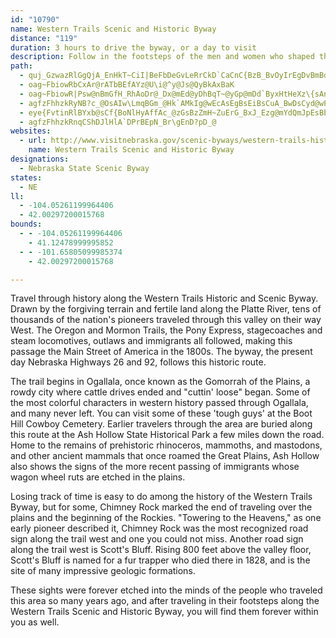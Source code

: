 ```yaml
---
id: "10790"
name: Western Trails Scenic and Historic Byway
distance: "119"
duration: 3 hours to drive the byway, or a day to visit
description: Follow in the footsteps of the men and women who shaped the west as they traveled through the Platte River Valley along what is now the Western Scenic and Historic Byway.
path:
  - quj_GzwazRlGgQjA_EnHkT~CiI|BeFbDeGvLeRrCkD`CaCnC{BzB_BvOyIrEgDvBmBdbAgfA|AqBdCaE`DqHdBwFz^azAhCiLbAqFx@iHp@mIjByf@x@aNh@mFhDwSv@cJjPmhFRuH@oEKwgAoAekDD_@IsZYk_@Kuy@]i[BuHDgAT_Dn@gFr@yDlgAa{DhRgp@nC}KpHy\bC{I|DmMjHwQhBkGPoAE]Hy@DmFY_oAHuMRiAj@kLr@iGrAaIxCoMhC_IpAgDdw@snBpJwVrB_GnCoJfBgHpMon@fDuMzByHzCuIfEcKhDqHfG{KxNyUx{DclGxEeIpP}WjDuGdAeD`AmEf@{DPmE[eeBB_Ef@}IpAaK`NiaAx@cEvAkFlJuVbBiDtDeFfAaAvJaHbB_B|CsE~A{Cxb@ebAdBeDfDyErCeD|DmD`DuBfIgEdMwHxBoBrIeH`FsEjMd_@`BnDbCbE~A|BrEbEbDlBlB|@rBl@dCd@|BT|CJ~ODxVSfDM~B_@rD}@rAa@hDkBzEuDxAyAvKoMtDaD~CqBlDyArCq@rC[|GKlD\|D`AfDzAxIfF
  - oag~FbiowRbCxAr@rATbBEfAYz@U\i@^y@Js@QyBkAxBaK
  - oag~FbiowR|Psw@nBmGfH_RhAoDr@_Dx@mEd@yDhBqT~@yGp@mDd`ByxHtHeXz\{sAnOmo@xTw|@NQjHaYhR_w@`u@kwClBeGlCoH|yAqmDbEaL|AeFrHa[bg@_vBxBmHpFqNxBgH`H}Y~AmHh@aDnDcXn{@_rDxA}HbHib@x_AgvFnFiYdMmm@pBwMrJsr@rBqOtMqw@hAmFbCaJxAeE|bC_xGxDaLrnAavElOuk@b@yBfBkKn@gFj@mH\kHJkMEakJIqbCh@}}@?qIs@wx@lf@?bB}@hAkA`L}LtOiSnmDkxEjI_LhCoE`CcGzAgGn@eERoB^yG?md@TejARoF~@yGlBeGxBmFvnAuuCdy@alBbXsn@p@aC~@uERyBNeD?sIY}lA^q}FFuDt@eLrB}L|G}V~@gEx@qEpGab@|M_gA|Jyf@xC}LjAcE~^ilA|ByGnBoE`HmNbB{Dh@qBTaBRkBDoCO}Ek@mD{A}DcBkCwGgEqQoJcO_Hcj@e[}EeC^_Cp@yCtAuDp@wAfAcBxIaLfDgF|AgDhBqFfJmb@fXmpA||@odEhb@upBbd@auBbG}WlTkcAbFuRlBmGvGyRrCsH|HuQ~KoTpq@iiAtE}IjRab@ht@o`Bjn@e`BhD}LrSiaAlCmKvn@_|AbCmEpHyIlCuD|AsCbDyHzAaFhAaFlHqd@b@uBbAmD|B_F`FiGjDsFrDyHvBgGn@uBvEmSlCyJbHwQb@sA`GqV`wBafJrCsMvFyY~DmQhQiu@tM_f@duBm~IhIe_@rk@mdCzBgOpH}[hSc{@rAyEhDwJ|AkF|z@iqDtKed@~CaMvCuQNyLKcTJgFp@cJ|AmHbBeFvAaDtA{BtOuPfDyCjLcLvDiCbHaEnPqN|DyDxByCpCkFrBcGdAmEj@gEr@gJDed@Awy@N_Fd@{E^_CfPwr@tyA}kG`Ogn@d_@_qAbzAgpF|`@{sA`a@c{Ada@gyAjm@owBtRip@xJy]fJ}]xUqz@bAkCnBgE`D_FdAoAbB_BdCaBpDqBrEsATE
  - agfzFhhzkRyNB?c_@OsAIw\LmqBGm_@Hk`AMkIg@wEcAsEgBsEiBsCuA_BwDsCyd@wPgmA}b@yU}LmEqAgBW_EGwBJaE~@oHlDmNtH{B~AwBtByBpDoCxG}AbDiAbBoBlBgBrAml@x]}BLi@Co@Wy@q@}AgCYKu@?m|BrMcFx@eBj@{k@dRgEx@sHj@cEv@{CtAuDpCeK|LuHfGoFxDaH`GoQpX}Td^x@dBRpBJnd@?bb@XtJhB~Rb@lI?pH_@dTCtl@k@rHgF~d@e[xuCiDdb@wHjo@mD~b@aJly@u@|FwEvXkH|]cBdFsA`CeB~Be\j^gDzDaR~UsAnBiAlBoAnDgArE[~BcAtNmFfo@cBjUa@`JsHdpDe@rIk@`GaBtL_CfKiB`G_`@~gAuArF]hBk@~ESxBO`GItyABxa@EnIIjFo@jKYxCcAdIcBtIoA`FoDfL}O~c@iC`J}@xF[~CO`EIr^C`l@HlSEpTH~^IbVoBvx@aBdf@mDdfBa@lF}@`H_AzDaLba@}@lC_B|D}yAhdDyBxGeArE}@nFu@jH]|IaApeBTbdDHdYI`y@Dp_ATptAI|{@Ofp@DzL
  - eye{FvtinRlBYxb@sCf{BoNlHyAffAc_@zGsBzZmH~ZuErG_BxJ_Ezg@mYdQmJpEsBbCy@nGyA|O_CvCq@lHgClFmCpMyHnb@sUfCeBlFuElDcE|CiEtBkDfBoDnBaFbBmFnB{HrAmIbAaK^sLDiQ?}rBHg_@Ge\FcGHizBDqCNgCn@{Fn@sDpAyEbCgGd|AedDvHeOvy@s}Ah@eA~A_FbBcIh@_EN{CLuRC_lAJqN\_Gx@oGbAyEjAyDfAgC~A}Ct@iAbD_Ebu@en@lEiErB{C~AeD|AyEt@mDNmAh@_GHoB?yFiBoyL|Di_CZ}UXghAL{EVeF|@kHXgBnAuFx@uCrAqD~AmDvC_FdDmEtZa^rNaRvPqVbSwZvo@k_AzDyGnBmEpBmGVeB\gA|AsJj@iINsF?_g@Wgo@CwqDD{|@Ew`@HMJeCRuA`AsD|@kBh@{@hBcBjEgB
  - agfzFhhzkRnqCShDJlHlA`DPrBEpN_Br\gEnD?pD_@
websites:
  - url: http://www.visitnebraska.gov/scenic-byways/western-trails-historic-a-scenic-byway
    name: Western Trails Scenic and Historic Byway
designations:
  - Nebraska State Scenic Byway
states:
  - NE
ll:
  - -104.05261199964406
  - 42.00297200015768
bounds:
  - - -104.05261199964406
    - 41.12478999995852
  - - -101.65805099985374
    - 42.00297200015768

---
```


Travel through history along the Western Trails Historic and Scenic Byway. Drawn by the forgiving terrain and fertile land along the Platte River, tens of thousands of the nation's pioneers traveled through this valley on their way West. The Oregon and Mormon Trails, the Pony Express, stagecoaches and steam locomotives, outlaws and immigrants all followed, making this passage the Main Street of America in the 1800s. The byway, the present day Nebraska Highways 26 and 92, follows this historic route.

The trail begins in Ogallala, once known as the Gomorrah of the Plains, a rowdy city where cattle drives ended and "cuttin' loose" began. Some of the most colorful characters in western history passed through Ogallala, and many never left. You can visit some of these 'tough guys' at the Boot Hill Cowboy Cemetery. Earlier travelers through the area are buried along this route at the Ash Hollow State Historical Park a few miles down the road. Home to the remains of prehistoric rhinoceros, mammoths, and mastodons, and other ancient mammals that once roamed the Great Plains, Ash Hollow also shows the signs of the more recent passing of immigrants whose wagon wheel ruts are etched in the plains. 

Losing track of time is easy to do among the history of the Western Trails Byway, but for some, Chimney Rock marked the end of traveling over the plains and the beginning of the Rockies. "Towering to the Heavens," as one early pioneer described it, Chimney Rock was the most recognized road sign along the trail west and one you could not miss. Another road sign along the trail west is Scott's Bluff. Rising 800 feet above the valley floor, Scott's Bluff is named for a fur trapper who died there in 1828, and is the site of many impressive geologic formations. 

These sights were forever etched into the minds of the people who traveled this area so many years ago, and after traveling in their footsteps along the Western Trails Scenic and Historic Byway, you will find them forever within you as well.
